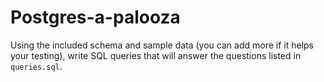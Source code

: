 # Postgres-a-palooza

Using the included schema and sample data (you can add more if it helps your testing), write SQL queries that will answer the questions listed in `queries.sql`.
